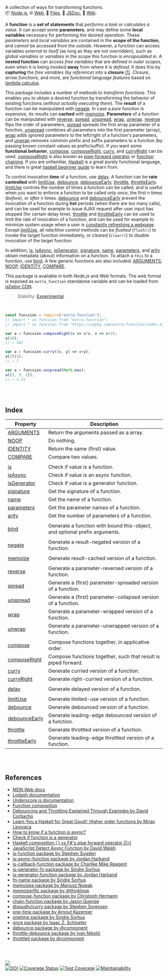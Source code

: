A collection of ways for transforming functions.<br>
📦 [Node.js](https://www.npmjs.com/package/extra-function),
🌐 [Web](https://www.npmjs.com/package/extra-function.web),
📜 [Files](https://unpkg.com/extra-function/),
📰 [JSDoc](https://nodef.github.io/extra-function/),
📘 [Wiki](https://github.com/nodef/extra-function/wiki/).

A **function** is a **set of statements** that *performs a task* or *calculates*
*a value*. It can accept some **parameters**, and may define some **local**
**variables** necessary for performing the desired *operation*. These *parameters*
and *local variables* are contained in the **scope of the function**, and
*cannot* be accessed from the *outside*. However, a function can access
variables *external to itself* (as long as they are not *overridden*), such as
*global variables* or *variables* in the scope this function is *encapsulated*
*in*. A **nested function** can access *free variables* that are defined in
*outer scopes*, even when it is being *invoked* **away** from where it is
*defined*. It does this by **capturing** the *free variables* (by *reference*)
into a **closure** [(1)]. *Closure*, *arrow functions*, and more, are
*functional language features* based on [lambda calculus].

This package includes a number of methods to *transform functions*. This enables
you to obtain a desired function by transforming the behavior of existing
functions (*without actually executing them*). The **result** of a function can
be manipulated with [negate]. In case a *pure* function is expensive, its
results can **cached** with [memoize]. **Parameters** of a function can be
manipulated with [reverse], [spread], [unspread], [wrap], [unwrap]. [reverse]
flips the order of parameters, [spread] spreads the first array parameter of a
function, [unspread] combines all parameters into the first parameter (array),
[wrap] adds ignored parameters to the left/right of a function's parameters, and
[unwrap] removes common prefix and suffix parameters to a function (by passing
known constant values as prefix/suffix). If you want some **functional**
**behavior**, [compose], [composeRight], [curry], and [curryRight] can be used.
[composeRight] is also known as [pipe-forward operator] or [function chaining].
If you are unfamiliar, [Haskell] is a great purely functional language, and
there is great [haskell beginner guide] to learn from.

To control invocation **time** of a function, use [delay]. A function can be
**rate controlled** with [limitUse], [debounce], [debounceEarly], [throttle],
[throttleEarly]. [limitUse] controls the number of times a function can be
called, and is useful when you want to enforce a function to be called only
*once*, the first n times (*before*), or *after* n times. [debounce] and
[debounceEarly] prevent the invocation of a function during **hot** periods
(when there are too many calls), and can be used for example to issue AJAX
request after user input has stopped (for certain delay time). [throttle] and
[throttleEarly] can be used to limit the rate of invocation of a function, and
can be used for example to minimize system usage when a user is [constantly
refreshing a webpage]. Except [limitUse], all *rate/time control* methods can be
*flushed* (`flush()`) to invoke the target function immediately, or *cleared*
(`clear()`) to disable invocation of the target function.

In addition, [is], [isAsync], [isGenerator], [signature], [name], [parameters],
and [arity] obtain metadata (about) information on a function. To attach a
`this` to a function, use [bind]. A few generic functions are also included:
[ARGUMENTS], [NOOP], [IDENTITY], [COMPARE].

This package is available in both *Node.js* and *Web* formats. The web format is
exposed as `extra_function` standalone variable and can be loaded from [jsDelivr CDN].

[(1)]: https://developer.mozilla.org/en-US/docs/Web/JavaScript/Guide/Functions
[lambda calculus]: https://en.wikipedia.org/wiki/Lambda_calculus
[pipe-forward operator]: https://stackoverflow.com/questions/1457140/haskell-composition-vs-fs-pipe-forward-operator
[function chaining]: https://www.npmjs.com/package/chain-function
[Haskell]: https://www.haskell.org
[haskell beginner guide]: http://learnyouahaskell.com
[constantly refreshing a webpage]: https://tenor.com/view/social-network-mark-zuckerberg-refresh-movie-jesse-eisenberg-gif-12095762
[jsDelivr CDN]: https://cdn.jsdelivr.net/npm/extra-function.web/index.js

> Stability: [Experimental](https://www.youtube.com/watch?v=L1j93RnIxEo).

<br>


```javascript
const funcxion = require('extra-function');
// import * as funcxion from "extra-function";
// import * as funcxion from "https://unpkg.com/extra-function/index.mjs"; (deno)

var a = funcxion.composeRight(x => x*x, x => x+2);
a(10);
// → 102

var a = funcxion.curry((x, y) => x+y);
a(2)(3);
// → 7

var a = funcxion.unspread(Math.max);
a([2, 3, 1]);
// → 1.25
```

<br>
<br>


## Index

| Property | Description |
|  ----  |  ----  |
| [ARGUMENTS] | Return the arguments passed as a array. |
| [NOOP] | Do nothing. |
| [IDENTITY] | Return the same (first) value. |
| [COMPARE] | Compare two values. |
|  |  |
| [is] | Check if value is a function. |
| [isAsync] | Check if value is an async function. |
| [isGenerator] | Check if value is a generator function. |
| [signature] | Get the signature of a function. |
| [name] | Get the name of a function. |
| [parameters] | Get the parameter names of a function. |
| [arity] | Get the number of parameters of a function. |
|  |  |
| [bind] | Generate a function with bound this-object, and optional prefix arguments. |
|  |  |
| [negate] | Generate a result-negated version of a function. |
|  |  |
| [memoize] | Generate result-cached version of a function. |
|  |  |
| [reverse] | Generate a parameter-reversed version of a function. |
| [spread] | Generate a (first) parameter-spreaded version of a function. |
| [unspread] | Generate a (first) parameter-collapsed version of a function. |
| [wrap] | Generate a parameter-wrapped version of a function. |
| [unwrap] | Generate a parameter-unwrapped version of a function. |
|  |  |
| [compose] | Compose functions together, in applicative order. |
| [composeRight] | Compose functions together, such that result is piped forward. |
| [curry] | Generate curried version of a function. |
| [curryRight] | Generate right-curried version of a function. |
|  |  |
| [delay] | Generate delayed version of a function. |
|  |  |
| [limitUse] | Generate limited-use version of a function. |
| [debounce] | Generate debounced version of a function. |
| [debounceEarly] | Generate leading-edge debounced version of a function. |
| [throttle] | Generate throttled version of a function. |
| [throttleEarly] | Generate leading-edge throttled version of a function. |

<br>
<br>


## References

- [MDN Web docs](https://developer.mozilla.org/en-US/docs/Web/JavaScript/Reference)
- [Lodash documentation](https://lodash.com/docs/4.17.15)
- [Underscore.js documentation](https://underscorejs.org/)
- [Function composition](https://en.wikipedia.org/wiki/Function_composition)
- [Debouncing and Throttling Explained Through Examples by David Corbacho](https://css-tricks.com/debouncing-throttling-explained-examples/)
- [Learn You a Haskell for Great Good!: Higher order functions by Miran Lipovaca](http://learnyouahaskell.com/higher-order-functions)
- [How to know if a function is async?](https://stackoverflow.com/questions/38508420/how-to-know-if-a-function-is-async)
- [Check if function is a generator](https://stackoverflow.com/questions/16754956/check-if-function-is-a-generator)
- [Haskell composition (.) vs F#'s pipe forward operator (|>)](https://stackoverflow.com/questions/1457140/haskell-composition-vs-fs-pipe-forward-operator)
- [JavaScript Detect Async Function by David Walsh](https://davidwalsh.name/javascript-detect-async-function)
- [is-function package by Stephen Sugden](https://www.npmjs.com/package/is-function)
- [is-async-function package by Jordan Harband](https://www.npmjs.com/package/is-async-function)
- [is-callback-function package by Charlike Mike Reagent](https://www.npmjs.com/package/is-callback-function)
- [is-generator-fn package by Sindre Sorhus](https://www.npmjs.com/package/is-generator-fn)
- [is-generator-function package by Jordan Harband](https://www.npmjs.com/package/is-generator-function)
- [fn-name package by Sindre Sorhus](https://www.npmjs.com/package/fn-name)
- [memoizee package by Mariusz Nowak](https://www.npmjs.com/package/memoizee)
- [memoizerific package by @thinkloop](https://www.npmjs.com/package/memoizerific)
- [compose-function package by Christoph Hermann](https://www.npmjs.com/package/compose-function)
- [chain-function package by Jason Quense](https://www.npmjs.com/package/chain-function)
- [@spudly/curry package by Stephen Sorensen](https://www.npmjs.com/package/@spudly/curry)
- [one-time package by Arnout Kazemier](https://www.npmjs.com/package/one-time)
- [onetime package by Sindre Sorhus](https://www.npmjs.com/package/onetime)
- [once package by Isaac Z. Schlueter](https://www.npmjs.com/package/once)
- [debounce package by @component](https://www.npmjs.com/package/debounce)
- [throttle-debounce package by Ivan Nikolić](https://www.npmjs.com/package/throttle-debounce)
- [throttleit package by @component](https://www.npmjs.com/package/throttleit)

<br>
<br>


[![](https://img.youtube.com/vi/vzfy4EKwG_Y/maxresdefault.jpg)](https://www.youtube.com/watch?v=vzfy4EKwG_Y)<br>
[![DOI](https://zenodo.org/badge/249692645.svg)](https://zenodo.org/badge/latestdoi/249692645)
[![Coverage Status](https://coveralls.io/repos/github/nodef/extra-function/badge.svg?branch=master)](https://coveralls.io/github/nodef/extra-function?branch=master)
[![Test Coverage](https://api.codeclimate.com/v1/badges/4848d3e9557e4144c919/test_coverage)](https://codeclimate.com/github/nodef/extra-function/test_coverage)
[![Maintainability](https://api.codeclimate.com/v1/badges/4848d3e9557e4144c919/maintainability)](https://codeclimate.com/github/nodef/extra-function/maintainability)


[ARGUMENTS]: https://nodef.github.io/extra-function/modules.html#ARGUMENTS
[NOOP]: https://nodef.github.io/extra-function/modules.html#NOOP
[IDENTITY]: https://nodef.github.io/extra-function/modules.html#IDENTITY
[COMPARE]: https://nodef.github.io/extra-function/modules.html#COMPARE
[is]: https://nodef.github.io/extra-function/modules.html#is
[isAsync]: https://nodef.github.io/extra-function/modules.html#isAsync
[isGenerator]: https://nodef.github.io/extra-function/modules.html#isGenerator
[signature]: https://nodef.github.io/extra-function/modules.html#signature
[name]: https://nodef.github.io/extra-function/modules.html#name
[parameters]: https://nodef.github.io/extra-function/modules.html#parameters
[arity]: https://nodef.github.io/extra-function/modules.html#arity
[bind]: https://nodef.github.io/extra-function/modules.html#bind
[negate]: https://nodef.github.io/extra-function/modules.html#negate
[memoize]: https://nodef.github.io/extra-function/modules.html#memoize
[reverse]: https://nodef.github.io/extra-function/modules.html#reverse
[spread]: https://nodef.github.io/extra-function/modules.html#spread
[unspread]: https://nodef.github.io/extra-function/modules.html#unspread
[wrap]: https://nodef.github.io/extra-function/modules.html#wrap
[unwrap]: https://nodef.github.io/extra-function/modules.html#unwrap
[compose]: https://nodef.github.io/extra-function/modules.html#compose
[composeRight]: https://nodef.github.io/extra-function/modules.html#composeRight
[curry]: https://nodef.github.io/extra-function/modules.html#curry
[curryRight]: https://nodef.github.io/extra-function/modules.html#curryRight
[delay]: https://nodef.github.io/extra-function/modules.html#delay
[limitUse]: https://nodef.github.io/extra-function/modules.html#limitUse
[debounce]: https://nodef.github.io/extra-function/modules.html#debounce
[debounceEarly]: https://nodef.github.io/extra-function/modules.html#debounceEarly
[throttle]: https://nodef.github.io/extra-function/modules.html#throttle
[throttleEarly]: https://nodef.github.io/extra-function/modules.html#throttleEarly
